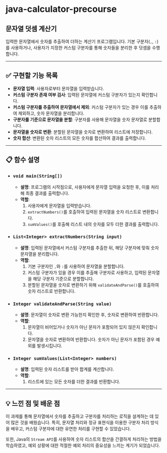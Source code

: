 # java-calculator-precourse

## 문자열 덧셈 계산기

입력한 문자열에서 숫자를 추출하여 더하는 계산기 프로그램입니다. 기본 구분자(`,`, `:`)를 사용하거나, 사용자가 지정한 커스텀 구분자를 통해 숫자들을 분리한 후 덧셈을 수행합니다.

---

## ✅ 구현할 기능 목록

- **문자열 입력**: 사용자로부터 문자열을 입력받습니다.
- **커스텀 구분자 존재 여부 검사**: 입력된 문자열에 커스텀 구분자가 있는지 확인합니다.
- **커스텀 구분자를 추출하여 문자열에서 제외**: 커스텀 구분자가 있는 경우 이를 추출하여 제외하고, 숫자 문자열을 분리합니다.
- **구분자를 기준으로 문자열을 분할**: 구분자를 사용해 문자열을 숫자 문자열로 분할합니다.
- **문자열을 숫자로 변환**: 분할된 문자열을 숫자로 변환하여 리스트에 저장합니다.
- **숫자 합산**: 변환된 숫자 리스트의 모든 숫자를 합산하여 결과를 출력합니다.

---

## 📋 함수 설명

- ### `void main(String[])`

    - **설명**: 프로그램의 시작점으로, 사용자에게 문자열 입력을 요청한 후, 이를 처리해 최종 결과를 출력합니다.
    - **역할**:
        1. 사용자에게 문자열을 입력받습니다.
        2. `extractNumbers()`를 호출하여 입력된 문자열을 숫자 리스트로 변환합니다.
        3. `sumValues()`를 호출해 리스트 내의 숫자를 모두 더한 결과를 출력합니다.

- ### `List<Integer> extractNumbers(String input)`

    - **설명**: 입력된 문자열에서 커스텀 구분자를 추출한 뒤, 해당 구분자에 맞춰 숫자 문자열을 분리합니다.
    - **역할**:
        1. 기본 구분자인 `,`와 `:`를 사용하여 문자열을 분할합니다.
        2. 커스텀 구분자가 있을 경우 이를 추출해 구분자로 사용하고, 입력된 문자열을 해당 구분자 기준으로 분할합니다.
        3. 분할된 문자열을 숫자로 변환하기 위해 `validateAndParse()`를 호출하여 숫자 리스트로 반환합니다.

- ### `Integer validateAndParse(String value)`

    - **설명**: 문자열이 숫자로 변환 가능한지 확인한 후, 숫자로 변환하여 반환합니다.
    - **역할**:
        1. 문자열이 비어있거나 숫자가 아닌 문자가 포함되어 있지 않은지 확인합니다.
        2. 문자열을 숫자로 변환하여 반환합니다. 숫자가 아닌 문자가 포함된 경우 예외를 발생시킵니다.

- ### `Integer sumValues(List<Integer> numbers)`

    - **설명**: 입력된 숫자 리스트를 받아 합계를 계산합니다.
    - **역할**:
        1. 리스트에 있는 모든 숫자를 더한 결과를 반환합니다.

---

## 💡 느낀 점 및 배운 점

이 과제를 통해 문자열에서 숫자를 추출하고 구분자를 처리하는 로직을 설계하는 데 있어 많은 것을 배웠습니다. 특히, 문자열 처리와 정규 표현식을 이용한 구분자 처리 방식을 배우고, 커스텀 구분자에 대한 유연한 처리를 구현할 수 있었습니다.

또한, Java의 `Stream API`를 사용하여 숫자 리스트의 합산을 간결하게 처리하는 방법을 학습하였고, 예외 상황에 대한 적절한 예외 처리의 중요성을 느끼는 계기가 되었습니다.
